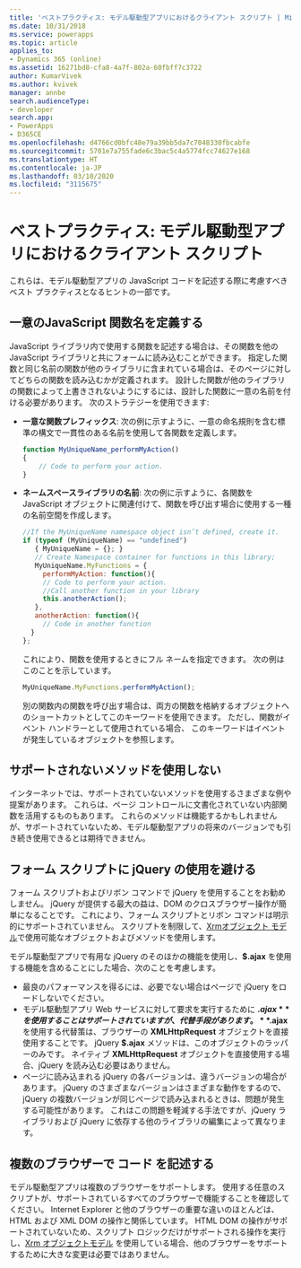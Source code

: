 ```yaml
---
title: 'ベストプラクティス: モデル駆動型アプリにおけるクライアント スクリプト | MicrosoftDocs'
ms.date: 10/31/2018
ms.service: powerapps
ms.topic: article
applies_to:
- Dynamics 365 (online)
ms.assetid: 16271bd8-cfa8-4a7f-802a-60fbff7c3722
author: KumarVivek
ms.author: kvivek
manager: annbe
search.audienceType:
- developer
search.app:
- PowerApps
- D365CE
ms.openlocfilehash: d4766cd0bfc48e79a39bb5da7c7048330fbcabfe
ms.sourcegitcommit: 5701e7a755fade6c3bac5c4a5774fcc74627e168
ms.translationtype: HT
ms.contentlocale: ja-JP
ms.lasthandoff: 03/10/2020
ms.locfileid: "3115675"
---
```

# <a name="best-practices-client-scripting-in-model-driven-apps"></a>ベストプラクティス: モデル駆動型アプリにおけるクライアント スクリプト



これらは、モデル駆動型アプリの JavaScript コードを記述する際に考慮すべきベスト プラクティスとなるヒントの一部です。

## <a name="define-unique-javascript-function-names"></a>一意のJavaScript 関数名を定義する

JavaScript ライブラリ内で使用する関数を記述する場合は、その関数を他の JavaScript ライブラリと共にフォームに読み込むことができます。 指定した関数と同じ名前の関数が他のライブラリに含まれている場合は、そのページに対してどちらの関数を読み込むかが定義されます。 設計した関数が他のライブラリの関数によって上書きされないようにするには、設計した関数に一意の名前を付ける必要があります。 次のストラテジーを使用できます:

- **一意な関数プレフィックス**: 次の例に示すように、一意の命名規則を含む標準の構文で一貫性のある名前を使用して各関数を定義します。
    ```JavaScript
    function MyUniqueName_performMyAction()
    {
        // Code to perform your action.
    }
    ```
- **ネームスペースライブラリの名前**: 次の例に示すように、各関数を JavaScript オブジェクトに関連付けて、関数を呼び出す場合に使用する一種の名前空間を作成します。
    ```JavaScript
    //If the MyUniqueName namespace object isn’t defined, create it.
    if (typeof (MyUniqueName) == "undefined")
       { MyUniqueName = {}; }
       // Create Namespace container for functions in this library;
       MyUniqueName.MyFunctions = {
         performMyAction: function(){
         // Code to perform your action.
         //Call another function in your library
         this.anotherAction();
       },
       anotherAction: function(){
         // Code in another function
      }
    };
    ```

    これにより、関数を使用するときにフル ネームを指定できます。 次の例はこのことを示しています。

    ```JavaScript
    MyUniqueName.MyFunctions.performMyAction();
    ```

    別の関数内の関数を呼び出す場合は、両方の関数を格納するオブジェクトへのショートカットとしてこのキーワードを使用できます。 ただし、関数がイベント ハンドラーとして使用されている場合、 このキーワードはイベントが発生しているオブジェクトを参照します。

## <a name="avoid-using-unsupported-methods"></a>サポートされないメソッドを使用しない

インターネットでは、サポートされていないメソッドを使用するさまざまな例や提案があります。 これらは、ページ コントロールに文書化されていない内部関数を活用するものもあります。 これらのメソッドは機能するかもしれませんが、サポートされていないため、モデル駆動型アプリの将来のバージョンでも引き続き使用できるとは期待できません。

## <a name="avoid-using-jquery-for-form-scripts"></a>フォーム スクリプトに jQuery の使用を避ける

フォーム スクリプトおよびリボン コマンドで jQuery を使用することをお勧めしません。 jQuery が提供する最大の益は、DOM のクロスブラウザー操作が簡単になることです。 これにより、フォーム スクリプトとリボン コマンドは明示的にサポートされていません。 スクリプトを制限して、[Xrmオブジェクト モデル](understand-clientapi-object-model.md)で使用可能なオブジェクトおよびメソッドを使用します。 

モデル駆動型アプリで有用な jQuery のそのほかの機能を使用し、**$.ajax** を使用する機能を含めることにした場合、次のことを考慮します。

- 最良のパフォーマンスを得るには、必要でない場合はページで jQuery をロードしないでください。
- モデル駆動型アプリ Web サービスに対して要求を実行するために **$.ajax** を使用することはサポートされていますが、代替手段があります。 **$.ajax** を使用する代替策は、ブラウザーの **XMLHttpRequest** オブジェクトを直接使用することです。 jQuery **$.ajax** メソッドは、このオブジェクトのラッパーのみです。 ネイティブ **XMLHttpRequest** オブジェクトを直接使用する場合、jQuery を読み込む必要はありません。
- ページに読み込まれる jQuery の各バージョンは、違うバージョンの場合があります。 jQuery のさまざまなバージョンはさまざまな動作をするので、jQuery の複数バージョンが同じページで読み込まれるときは、問題が発生する可能性があります。 これはこの問題を軽減する手法ですが、jQuery ライブラリおよび jQuery に依存する他のライブラリの編集によって異なります。


## <a name="write-your-code-for-multiple-browsers"></a>複数のブラウザーで コード を記述する

モデル駆動型アプリは複数のブラウザーをサポートします。 使用する任意のスクリプトが、サポートされているすべてのブラウザーで機能することを確認してください。 Internet Explorer と他のブラウザーの重要な違いのほとんどは、HTML および XML DOM の操作と関係しています。 HTML DOM の操作がサポートされていないため、スクリプト ロジックだけがサポートされる操作を実行し、[Xrm オブジェクトモデル](understand-clientapi-object-model.md) を使用している場合、他のブラウザーをサポートするために大きな変更は必要ではありません。 

